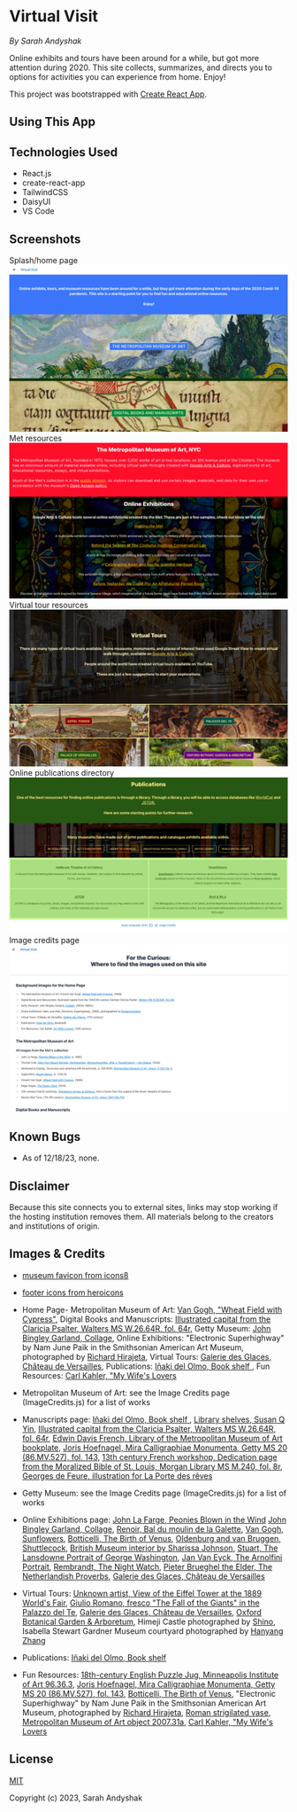 # Virtual Visit
_By Sarah Andyshak_

Online exhibits and tours have been around for a while, but got more attention during 2020. This site collects, summarizes, and directs you to options for activities you can experience from home. Enjoy!

This project was bootstrapped with [Create React App](https://github.com/facebook/create-react-app).

## Using This App
<!-- Visit the [site online here!]() -->

## Technologies Used
* React.js
* create-react-app
* TailwindCSS
* DaisyUI
* VS Code

## Screenshots
Splash/home page
![Splash page](virtual-visit-splash.png)
Met resources
![Metropolitan Museum of Art page](virtual-visit-met.png)
Virtual tour resources
![Virtual tours](virtual-visit-tours.png)
Online publications directory
![Online publications](virtual-visit-publications.png)
Image credits page
![Image credits page](virtual-visit-image-credits.png)

## Known Bugs
* As of 12/18/23, none.

## Disclaimer
Because this site connects you to external sites, links may stop working if the hosting institution removes them. All materials belong to the creators and institutions of origin.

## Images & Credits
* [museum favicon from icons8]("https://icons8.com/icon/4837/museum")
* [footer icons from heroicons]("https://heroicons.com/)

* Home Page- 
Metropolitan Museum of Art: [Van Gogh, "Wheat Field with Cypress"](https://www.metmuseum.org/art/collection/search/436535?searchField=All&amp;sortBy=Relevance&amp;high=on&amp;ao=on&amp;showOnly=openAccess&amp;ft=*&amp;offset=280&amp;rpp=40&amp;pos=315), 
Digital Books and Manuscripts: [Illustrated capital from the Claricia Psalter, Walters MS W.26.64R, fol. 64r](https://art.thewalters.org/detail/25823/claricia-swinging-on-an-initial-q-2/), 
Getty Museum: [John Bingley Garland, Collage](https://www.getty.edu/art/collection/object/109Q8D), 
Online Exhibitions: "Electronic Superhighway" by Nam June Paik in the Smithsonian American Art Museum, photographed by [Richard Hirajeta](https://unsplash.com/photos/xXJ5xPcknRA), 
Virtual Tours: [Galerie des Glaces, Château de Versailles](https://en.wikipedia.org/wiki/Palace_of_Versailles#/media/File:Chateau_Versailles_Galerie_des_Glaces.jpg), 
Publications: [Iñaki del Olmo, Book shelf ](https://unsplash.com/photos/NIJuEQw0RKg), 
Fun Resources: [Carl Kahler, "My Wife's Lovers](https://en.wikipedia.org/wiki/My_Wife%27s_Lovers#/media/File:Carl_Kahler_-_My_Wife's_Lovers.jpg)

* Metropolitan Museum of Art: see the Image Credits page (ImageCredits.js) for a list of works

* Manuscripts page: 
[Iñaki del Olmo, Book shelf ](https://unsplash.com/photos/NIJuEQw0RKg), 
[Library shelves, Susan Q Yin](https://unsplash.com/photos/2JIvboGLeho), 
[Illustrated capital from the Claricia Psalter, Walters MS W.26.64R, fol. 64r](https://art.thewalters.org/detail/25823/claricia-swinging-on-an-initial-q-2/),
[Edwin Davis French, Library of the Metropolitan Museum of Art bookplate](https://www.metmuseum.org/art/collection/search/821879), 
[Joris Hoefnagel, Mira Calligraphiae Monumenta, Getty MS 20 (86.MV.527), fol. 143](https://www.getty.edu/art/collection/object/105TPW), 
[13th century French workshop, Dedication page from the Moralized Bible of St. Louis, Morgan Library MS M.240, fol. 8r](https://www.themorgan.org/manuscript/77422), 
[Georges de Feure, illustration for La Porte des rêves](https://gallica.bnf.fr/ark:/12148/btv1b8600233m/f194.item)

* Getty Museum: see the Image Credits page (ImageCredits.js) for a list of works

* Online Exhibitions page: 
[John La Farge, Peonies Blown in the Wind](https://www.metmuseum.org/art/collection/search/5582) 
[John Bingley Garland, Collage](https://www.getty.edu/art/collection/object/109Q8D), 
[Renoir, Bal du moulin de la Galette](https://en.wikipedia.org/wiki/Mus%C3%A9e_d%27Orsay#/media/File:Pierre-Auguste_Renoir,_Le_Moulin_de_la_Galette.jpg), 
[Van Gogh, Sunflowers](https://en.wikipedia.org/wiki/Sunflowers_(Van_Gogh_series)#/media/File:Vincent_van_Gogh_-_Sunflowers_-_VGM_F458.jpg), 
[Botticelli, The Birth of Venus](https://en.wikipedia.org/wiki/The_Birth_of_Venus#/media/File:Sandro_Botticelli_-_La_nascita_di_Venere_-_Google_Art_Project_-_edited.jpg), 
[Oldenburg and van Bruggen, Shuttlecock](https://en.wikipedia.org/wiki/File:Shuttlecock_-_Nelson_Art_Gallery.png), 
[British Museum interior by Sharissa Johnson](https://unsplash.com/photos/RnT5Y9i9n94), 
[Stuart, The Lansdowne Portrait of George Washington](https://en.wikipedia.org/wiki/National_Portrait_Gallery_(United_States)#/media/File:Gilbert_Stuart_-_George_Washington_(Lansdowne_Portrait)_-_Google_Art_Project.jpg), 
[Jan Van Eyck, The Arnolfini Portrait](https://en.wikipedia.org/wiki/Arnolfini_Portrait#/media/File:The_Arnolfini_portrait_(1434).jpg), 
[Rembrandt, The Night Watch](https://en.wikipedia.org/wiki/The_Night_Watch#/media/File:The_Night_Watch_-_HD.jpg), 
[Pieter Brueghel the Elder, The Netherlandish Proverbs](https://en.wikipedia.org/wiki/File:Pieter_Brueghel_the_Elder_-_The_Dutch_Proverbs_-_Google_Art_Project.jpg), 
[Galerie des Glaces, Château de Versailles](https://en.wikipedia.org/wiki/Palace_of_Versailles#/media/File:Chateau_Versailles_Galerie_des_Glaces.jpg)

* Virtual Tours: 
[Unknown artist, View of the Eiffel Tower at the 1889 World's Fair](https://en.wikipedia.org/wiki/Eiffel_Tower#/media/File:Exposition_Universelle_de_Paris_1889_-_Universit%C3%A4ts-_und_Landesbibliothek_Darmstadt.jpg), 
[Giulio Romano, fresco "The Fall of the Giants" in the Palazzo del Te](https://en.wikipedia.org/wiki/Giulio_Romano#/media/File:Gigant.jpg), 
[Galerie des Glaces, Château de Versailles](https://en.wikipedia.org/wiki/Palace_of_Versailles#/media/File:Chateau_Versailles_Galerie_des_Glaces.jpg), 
[Oxford Botanical Garden & Arboretum](https://en.wikipedia.org/wiki/University_of_Oxford_Botanic_Garden#/media/File:An_obscured_Magdalen_Great_Tower_from_the_Botanic_Gardens.jpg), 
Himeji Castle photographed by 
[Shino](https://unsplash.com/photos/lpWPQ6KN5P4), 
Isabella Stewart Gardner Museum courtyard photographed by [Hanyang Zhang](https://unsplash.com/photos/Agz-3dok9Y8)

* Publications: [Iñaki del Olmo, Book shelf ](https://unsplash.com/photos/NIJuEQw0RKg)

* Fun Resources:
[18th-century English Puzzle Jug, Minneapolis Institute of Art 96.36.3](https://collections.artsmia.org/art/8946/puzzle-jug-england), 
[Joris Hoefnagel, Mira Calligraphiae Monumenta, Getty MS 20 (86.MV.527), fol. 143](https://www.getty.edu/art/collection/object/105TPW), 
[Botticelli, The Birth of Venus](https://en.wikipedia.org/wiki/The_Birth_of_Venus#/media/File:Sandro_Botticelli_-_La_nascita_di_Venere_-_Google_Art_Project_-_edited.jpg), 
"Electronic Superhighway" by Nam June Paik in the Smithsonian American Art Museum, photographed by [Richard Hirajeta](https://unsplash.com/photos/xXJ5xPcknRA), 
[Roman strigilated vase, Metropolitan Museum of Art object 2007.31a](https://www.metmuseum.org/art/collection/search/257818), [Carl Kahler, "My Wife's Lovers](https://en.wikipedia.org/wiki/My_Wife%27s_Lovers#/media/File:Carl_Kahler_-_My_Wife's_Lovers.jpg)



## License
[MIT](https://opensource.org/license/mit/)

Copyright (c) 2023, Sarah Andyshak